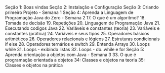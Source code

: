 Seção 1: Boas vindas
Seção 2: Instalação e Configuração
Seção 3: Criando primeiro Projeto - Semana 1
Seção 4: Aprenda a Linguagem de Programação Java do Zero - Semana 2
  17. O que é um algoritmo?
  18. Tomada de decisão 
  19. Repetições
  20. Linguagem de Programação Java
  21. Executando codigos Java
  22. Variáveis e constantes (teoria)
  23. Variáveis e constantes (prática)
  24. Variáveis e seus tipos
  25. Operadores básicos aritméticos
  26. Operadores relacionais e lógicos
  27. Estruturas condicionais if else
  28. Operadores ternários e switch
  29. Entenda Arrays
  30. Loops while
  31. Loops - exibindo listas
  32. Loops - do..while e for
Seção 5: Aprenda orientação a objetos com Java - Semana 3
  33. O que é programação orientada a objetos
  34: Classes e objetos na teoria
  35: Classes e objetos na prática
